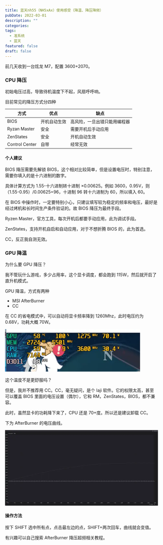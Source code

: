 ```yaml
---
title: 蓝天nh55（NH5xAx）使用感受（降温、降压降频）
pubDate: 2022-03-01
description: ""
categories: 
tags:
  - 准系统
  - 蓝天
featured: false
draft: false
---
```


前几天收到一台炫龙 M7，配置 3600+2070。

### CPU 降压

初始电压过高，导致待机温度下不起，风扇呼呼响。

目前常见的降压方式分四种

| 方式           | 优点         | 缺点                         |
| -------------- | ------------ | ---------------------------- |
| BIOS           | 开机自动生效 | 高风险，一旦出错只能用编程器 |
| Ryzan Master   | 安全         | 需要开机后手动应用           |
| ZenStates      | 安全         | 开机自动生效                 |
| Control Center | 自带         | 经常无效                     |

#### 个人建议

BIOS 降压需要先解锁 BIOS，这个相对比较简单，但是设置电压时，特别注意，需要你填入的是十六进制的数字。

具体计算方式为 1.55-十六进制转十进制 ×0.00625。例如 3600，0.95V，则（1.55-0.95）/0.00625=96，十进制 96 转十六进制为 60，所以填入 60。

在 BIOS 中操作时，一定要特别小心，只建议填写较为稳定的频率和电压，最好是经过烤机和长时间生产条件验证的。故 BIOS 降压为最终手段。

Ryzen Master，官方工具，每次开机后都要手动应用，此为调试手段。

ZenStates，支持开机自启和自动应用，对于不想折腾 BIOS 的，此为首选。

CC，反正我自测无效。

### GPU 降温

为什么要 GPU 降压？

我不管玩什么游戏，多少占用率，这个显卡调度，都会跑到 115W，然后就开启了直升机模式。

GPU 降温，方式有两种

- MSI AfterBurner
- CC

在 CC 的省电模式中，可以自动将显卡频率降到 1260Mhz，此时电压约为 0.68V，功耗大概 70W。

![](../assets/1652175039-98b9f88d0316d0ad079a6789017ee26b.webp)

这个温度不是更舒服吗？

但是，我并不推荐用 CC。CC，毫无疑问，是个 laji 软件。它的权限太高，甚至可以覆盖 BIOS 里面的电压设置（偶尔），它和 RM，ZenStates，BIOS，都不兼容。

此时，虽然显卡的功耗降下来了，CPU 还是 70+度。所以还是建议卸载 CC。

下为 AfterBurner 的电压曲线。

![](../assets/1652175039-87619dff90b210f22a9c95a0b9a7fc99.webp)

#### 操作方法

按下 SHIFT 选中所有点，点击最左边的点，SHIFT+两次回车，曲线就会变值。

有兴趣可以自己搜索 AfterBurner 降压超频相关教程。
